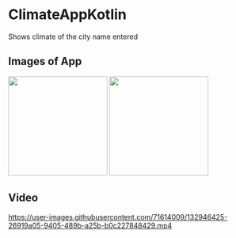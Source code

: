 
# ClimateAppKotlin
Shows climate of the city name entered
## Images of App
<img src="https://user-images.githubusercontent.com/71614009/132946390-b033000d-e9ef-4077-a82b-e528b06e1909.jpg" width ="200"> <img src="https://user-images.githubusercontent.com/71614009/132946410-9b153637-c5f6-48c4-a155-fcadd2a87440.jpg" width ="200">
## Video


https://user-images.githubusercontent.com/71614009/132946425-26919a05-9405-489b-a25b-b0c227848429.mp4


